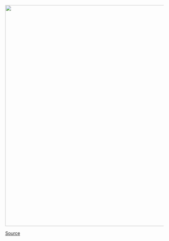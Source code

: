 <img src='https://cdn.vox-cdn.com/thumbor/bJU_hNtrDqOZmYFokCWzfeFenYg=/0x0:2040x1360/1200x800/filters:focal(857x517:1183x843)/cdn.vox-cdn.com/uploads/chorus_image/image/66460720/acastro_180828_1777_facebook_0001.0.0.jpg' width='700px' /><br/>

<a href='https://www.theverge.com/2020/3/7/21169109/facebook-instagram-bans-ads-face-masks-coronavirus'> Source <a/>
